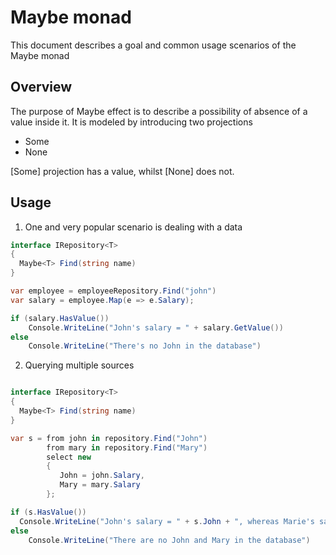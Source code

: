 # Maybe monad

This document describes a goal and common usage scenarios of the Maybe monad

## Overview
The purpose of Maybe effect is to describe a possibility of absence of a value inside it. It is modeled by introducing two projections
- Some
- None

[Some] projection has a value, whilst [None] does not.

## Usage
1. One and very popular scenario is dealing with a data

```csharp
interface IRepository<T>
{
  Maybe<T> Find(string name)
}

var employee = employeeRepository.Find("john")
var salary = employee.Map(e => e.Salary);

if (salary.HasValue())
    Console.WriteLine("John's salary = " + salary.GetValue())
else
    Console.WriteLine("There's no John in the database")

```

2. Querying multiple sources

```csharp

interface IRepository<T>
{
  Maybe<T> Find(string name)
}

var s = from john in repository.Find("John")
        from mary in repository.Find("Mary")
        select new
        {
           John = john.Salary,
           Mary = mary.Salary
        };

if (s.HasValue())
  Console.WriteLine("John's salary = " + s.John + ", whereas Marie's salary = " + s.Mary)
else
    Console.WriteLine("There are no John and Mary in the database")

```
